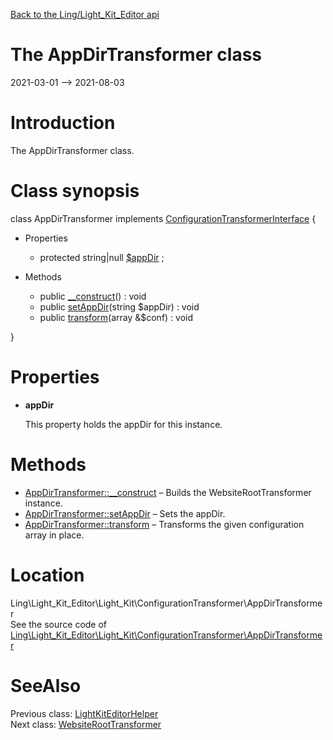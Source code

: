 [Back to the Ling/Light_Kit_Editor api](https://github.com/lingtalfi/Light_Kit_Editor/blob/master/doc/api/Ling/Light_Kit_Editor.md)



The AppDirTransformer class
================
2021-03-01 --> 2021-08-03






Introduction
============

The AppDirTransformer class.



Class synopsis
==============


class <span class="pl-k">AppDirTransformer</span> implements [ConfigurationTransformerInterface](https://github.com/lingtalfi/Light_Kit/blob/master/doc/api/Ling/Light_Kit/ConfigurationTransformer/ConfigurationTransformerInterface.md) {

- Properties
    - protected string|null [$appDir](#property-appDir) ;

- Methods
    - public [__construct](https://github.com/lingtalfi/Light_Kit_Editor/blob/master/doc/api/Ling/Light_Kit_Editor/Light_Kit/ConfigurationTransformer/AppDirTransformer/__construct.md)() : void
    - public [setAppDir](https://github.com/lingtalfi/Light_Kit_Editor/blob/master/doc/api/Ling/Light_Kit_Editor/Light_Kit/ConfigurationTransformer/AppDirTransformer/setAppDir.md)(string $appDir) : void
    - public [transform](https://github.com/lingtalfi/Light_Kit_Editor/blob/master/doc/api/Ling/Light_Kit_Editor/Light_Kit/ConfigurationTransformer/AppDirTransformer/transform.md)(array &$conf) : void

}




Properties
=============

- <span id="property-appDir"><b>appDir</b></span>

    This property holds the appDir for this instance.
    
    



Methods
==============

- [AppDirTransformer::__construct](https://github.com/lingtalfi/Light_Kit_Editor/blob/master/doc/api/Ling/Light_Kit_Editor/Light_Kit/ConfigurationTransformer/AppDirTransformer/__construct.md) &ndash; Builds the WebsiteRootTransformer instance.
- [AppDirTransformer::setAppDir](https://github.com/lingtalfi/Light_Kit_Editor/blob/master/doc/api/Ling/Light_Kit_Editor/Light_Kit/ConfigurationTransformer/AppDirTransformer/setAppDir.md) &ndash; Sets the appDir.
- [AppDirTransformer::transform](https://github.com/lingtalfi/Light_Kit_Editor/blob/master/doc/api/Ling/Light_Kit_Editor/Light_Kit/ConfigurationTransformer/AppDirTransformer/transform.md) &ndash; Transforms the given configuration array in place.





Location
=============
Ling\Light_Kit_Editor\Light_Kit\ConfigurationTransformer\AppDirTransformer<br>
See the source code of [Ling\Light_Kit_Editor\Light_Kit\ConfigurationTransformer\AppDirTransformer](https://github.com/lingtalfi/Light_Kit_Editor/blob/master/Light_Kit/ConfigurationTransformer/AppDirTransformer.php)



SeeAlso
==============
Previous class: [LightKitEditorHelper](https://github.com/lingtalfi/Light_Kit_Editor/blob/master/doc/api/Ling/Light_Kit_Editor/Helper/LightKitEditorHelper.md)<br>Next class: [WebsiteRootTransformer](https://github.com/lingtalfi/Light_Kit_Editor/blob/master/doc/api/Ling/Light_Kit_Editor/Light_Kit/ConfigurationTransformer/WebsiteRootTransformer.md)<br>
